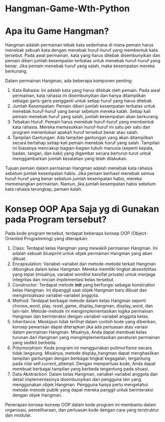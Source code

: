 # Hangman-Game-Wth-Python

# Apa itu Game Hangman?
Hangman adalah permainan tebak kata sederhana di mana pemain harus menebak sebuah kata dengan menebak huruf-huruf yang membentuk kata tersebut. Pada awal permainan, kata yang harus ditebak disembunyikan dan pemain diberi jumlah kesempatan terbatas untuk menebak huruf-huruf yang benar. Jika pemain menebak huruf yang salah, maka kesempatan mereka berkurang.

Dalam permainan Hangman, ada beberapa komponen penting:

1. Kata Rahasia: Ini adalah kata yang harus ditebak oleh pemain. Pada awal permainan, kata rahasia ini disembunyikan dan hanya ditampilkan sebagai garis-garis pengganti untuk setiap huruf yang harus ditebak.
2. Jumlah Kesempatan: Pemain diberi jumlah kesempatan terbatas untuk menebak huruf-huruf yang benar sebelum mereka kalah. Setiap kali pemain menebak huruf yang salah, jumlah kesempatan akan berkurang.
3. Tebakan Huruf: Pemain harus menebak huruf-huruf yang membentuk kata rahasia. Mereka memasukkan huruf-huruf ini satu per satu dan program menentukan apakah huruf tersebut benar atau salah.
4. Tampilan Gantungan: Ada tampilan gantungan yang akan ditampilkan secara bertahap setiap kali pemain menebak huruf yang salah. Tampilan ini biasanya mencakup bagian-bagian tubuh manusia (seperti kepala, badan, tangan, dan kaki) yang digambar secara berturut-turut untuk menggambarkan jumlah kesalahan yang telah dilakukan.

Tujuan pemain dalam permainan Hangman adalah menebak kata rahasia sebelum jumlah kesempatan habis. Jika pemain berhasil menebak semua huruf-huruf yang benar sebelum jumlah kesempatan habis, mereka memenangkan permainan. Namun, jika jumlah kesempatan habis sebelum kata rahasia terungkap, pemain kalah.

# Konsep OOP Apa Saja yg di Gunakan pada Program tersebut?


Pada kode program tersebut, terdapat beberapa konsep OOP (Object-Oriented Programming) yang diterapkan:

1. Class: Terdapat kelas Hangman yang mewakili permainan Hangman. Ini adalah sebuah blueprint untuk objek permainan Hangman yang akan dibuat.
2. Encapsulation: Variabel-variabel dan metode-metode terkait Hangman dibungkus dalam kelas Hangman. Mereka memiliki tingkat aksesibilitas yang tepat (misalnya, variabel wordlist bersifat private) untuk menjaga integritas dan rincian implementasi kelas tersebut.
3. Constructor: Terdapat metode __init__ yang berfungsi sebagai konstruktor kelas Hangman. Ini dipanggil saat objek Hangman baru dibuat dan menginisialisasi variabel-variabel anggota.
4. Method: Terdapat berbagai metode dalam kelas Hangman seperti choose_word, play, reset_game, display_hangman, display_word, dan lain-lain. Metode-metode ini mengimplementasikan logika permainan Hangman dan berinteraksi dengan variabel-variabel anggota kelas.
5. Inheritance: Meskipun tidak terlihat dalam contoh kode yang diberikan, konsep pewarisan dapat diterapkan jika ada perluasan atau variasi dalam permainan Hangman. Misalnya, Anda dapat membuat kelas turunan dari Hangman yang mengimplementasikan peraturan permainan yang sedikit berbeda.
6. Polymorphism: Kode program ini menggunakan polimorfisme secara tidak langsung. Misalnya, metode display_hangman dapat menghasilkan tampilan gantungan dengan berbagai tingkat kegagalan, tergantung pada nilai self.current_attempt. Dengan memperluas kode, Anda dapat membuat berbagai tampilan yang berbeda tergantung pada situasi.
7. Data Abstraction: Dalam kelas Hangman, variabel-variabel anggota dan detail implementasinya disembunyikan dari pengguna lain yang menggunakan objek Hangman. Pengguna hanya perlu mengetahui metode-metode publik yang dapat mereka panggil untuk berinteraksi dengan objek Hangman.

Penerapan konsep-konsep OOP dalam kode program ini membantu dalam organisasi, pemeliharaan, dan perluasan kode dengan cara yang terstruktur dan modular.




